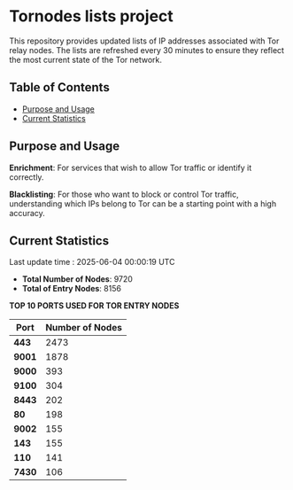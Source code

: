 # Tornodes lists project

This repository provides updated lists of IP addresses associated with Tor relay nodes. The lists are refreshed every 30 minutes to ensure they reflect the most current state of the Tor network.

## Table of Contents

- [Purpose and Usage](#purpose-and-usage)
- [Current Statistics](#current-statistics)


## Purpose and Usage

**Enrichment**: For services that wish to allow Tor traffic or identify it correctly.

**Blacklisting**: For those who want to block or control Tor traffic, understanding which IPs belong to Tor can be a starting point with a high accuracy.

## Current Statistics

Last update time : 2025-06-04 00:00:19 UTC

- **Total Number of Nodes**: 9720
- **Total of Entry Nodes**: 8156

**TOP 10 PORTS USED FOR TOR ENTRY NODES**

| **Port** | **Number of Nodes** |
|------|-----------------|
| **443**   | 2473  |
| **9001**   | 1878  |
| **9000**   | 393  |
| **9100**   | 304  |
| **8443**   | 202  |
| **80**   | 198  |
| **9002**   | 155  |
| **143**   | 155  |
| **110**   | 141  |
| **7430**   | 106  |


